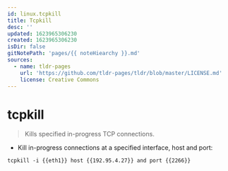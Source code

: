 ```yaml
---
id: linux.tcpkill
title: Tcpkill
desc: ''
updated: 1623965306230
created: 1623965306230
isDir: false
gitNotePath: 'pages/{{ noteHiearchy }}.md'
sources:
  - name: tldr-pages
    url: 'https://github.com/tldr-pages/tldr/blob/master/LICENSE.md'
    license: Creative Commons
---
```

# tcpkill

> Kills specified in-progress TCP connections.

- Kill in-progress connections at a specified interface, host and port:

`tcpkill -i {{eth1}} host {{192.95.4.27}} and port {{2266}}`

